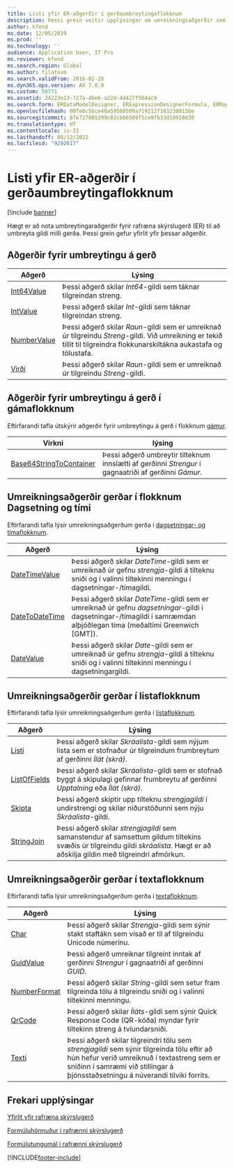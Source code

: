 ```yaml
---
title: Listi yfir ER-aðgerðir í gerðaumbreytingaflokknum
description: Þessi grein veitir upplýsingar um umreikningsaðgerðir sem eru studdar í rafrænni skýrslugerð (ER).
author: kfend
ms.date: 12/05/2019
ms.prod: ''
ms.technology: ''
audience: Application User, IT Pro
ms.reviewer: kfend
ms.search.region: Global
ms.author: filatovm
ms.search.validFrom: 2016-02-28
ms.dyn365.ops.version: AX 7.0.0
ms.custom: 58771
ms.assetid: 24223e13-727a-4be6-a22d-4d427f504ac9
ms.search.form: ERDataModelDesigner, ERExpressionDesignerFormula, ERMappedFormatDesigner, ERModelMappingDesigner
ms.openlocfilehash: 00fe8c5bce40a59580509a719212f163238815be
ms.sourcegitcommit: 87e727005399c82cbb6509f5ce9fb33d18928d30
ms.translationtype: HT
ms.contentlocale: is-IS
ms.lasthandoff: 08/12/2022
ms.locfileid: "9292617"
---
```

# <a name="list-of-er-functions-in-the-type-conversion-category"></a>Listi yfir ER-aðgerðir í gerðaumbreytingaflokknum

[!include [banner](../includes/banner.md)]

Hægt er að nota umbreytingaraðgerðir fyrir rafræna skýrslugerð (ER) til að umbreyta gildi milli gerða. Þessi grein gefur yfirlit yfir þessar aðgerðir.

## <a name="type-conversion-functions"></a>Aðgerðir fyrir umbreytingu á gerð

| Aðgerð | Lýsing |
|----------|-------------|
| [Int64Value](er-functions-conversion-int64value.md)   | Þessi aðgerð skilar *Int64*-gildi sem táknar tilgreindan streng. |
| [IntValue](er-functions-conversion-intvalue.md)       | Þessi aðgerð skilar *Int*-gildi sem táknar tilgreindan streng. |
| [NumberValue](er-functions-conversion-numbervalue.md) | Þessi aðgerð skilar *Raun*-gildi sem er umreiknað úr tilgreindu *Streng*-gildi. Við umreikning er tekið tillit til tilgreindra flokkunarskiltákna aukastafa og tölustafa. |
| [Virði](er-functions-conversion-value.md)             | Þessi aðgerð skilar *Raun*-gildi sem er umreiknað úr tilgreindu *Streng*-gildi. |

## <a name="type-conversion-functions-in-the-container-category"></a>Aðgerðir fyrir umbreytingu á gerð í gámaflokknum

Eftirfarandi tafla útskýrir aðgerðir fyrir umbreytingu á gerð í flokknum [gámur](er-functions-category-container.md).

| Virkni | lýsing |
|----------|-------------|
| [Base64StringToContainer](er-functions-container-base64stringtocontainer.md) | Þessi aðgerð umbreytir tilteknum innslætti af gerðinni *Strengur* í gagnaatriði af gerðinni *Gámur*. |

## <a name="type-conversion-functions-in-the-date-and-time-category"></a>Umreikningsaðgerðir gerðar í flokknum Dagsetning og tími

Eftirfarandi tafla lýsir umreikningsaðgerðum gerða í [dagsetningar- og tímaflokknum](er-functions-category-datetime.md).

| Aðgerð | Lýsing |
|----------|-------------|
| [DateTimeValue](er-functions-datetime-datetimevalue.md)   | Þessi aðgerð skilar *DateTime*-gildi sem er umreiknað úr gefnu *strengja*-gildi á tilteknu sniði og í valinni tiltekinni menningu í dagsetningar-/tímagildi. |
| [DateToDateTime](er-functions-datetime-datetodatetime.md) | Þessi aðgerð skilar *DateTime*-gildi sem er umreiknað úr gefnu *dagsetningar*-gildi í dagsetningar-/tímagildi í samræmdan alþjóðlegan tíma (meðaltími Greenwich \[GMT\]). |
| [DateValue](er-functions-datetime-datevalue.md)           | Þessi aðgerð skilar *Date*-gildi sem er umreiknað úr gefnu *strengja*-gildi á tilteknu sniði og í valinni tiltekinni menningu í dagsetningargildi. |

## <a name="type-conversion-functions-in-the-list-category"></a>Umreikningsaðgerðir gerðar í listaflokknum

Eftirfarandi tafla lýsir umreikningsaðgerðum gerða í [listaflokknum](er-functions-category-list.md).

| Aðgerð | Lýsing |
|----------|-------------|
| [Listi](er-functions-list-list.md)                 | Þessi aðgerð skilar *Skráalista*-gildi sem nýjum lista sem er stofnaður úr tilgreindum frumbreytum af gerðinni *Ílát (skrá)*. |
| [ListOfFields](er-functions-list-listoffields.md) | Þessi aðgerð skilar *Skráalista*-gildi sem er stofnað byggt á skipulagi gefinnar frumbreytu af gerðinni *Upptalning* eða *Ílát (skrá)*. |
| [Skipta](er-functions-list-split.md)               | Þessi aðgerð skiptir upp tilteknu *strengjagildi* í undirstrengi og skilar niðurstöðunni sem nýju *Skráalista*-gildi. |
| [StringJoin](er-functions-list-stringjoin.md)     | Þessi aðgerð skilar *strengjagildi* sem samanstendur af samsettum gildum tiltekins svæðis úr tilgreindu gildi *skráalista*. Hægt er að aðskilja gildin með tilgreindri afmörkun. |

## <a name="type-conversion-functions-in-the-text-category"></a>Umreikningsaðgerðir gerðar í textaflokknum

Eftirfarandi tafla lýsir umreikningsaðgerðum gerða í [textaflokknum](er-functions-category-text.md).

| Aðgerð | Lýsing |
|----------|-------------|
| [Char](er-functions-text-char.md)                 | Þessi aðgerð skilar *Strengja*-gildi sem sýnir stakt staftákn sem vísað er til af tilgreindu Unicode númerinu. |
| [GuidValue](er-functions-text-guidvalue.md)       | Þessi aðgerð umreiknar tilgreint inntak af gerðinni *Strengur* í gagnaatriði af gerðinni *GUID*. |
| [NumberFormat](er-functions-text-numberformat.md) | Þessi aðgerð skilar *String*-gildi sem setur fram tilgreinda tölu á tilgreindu sniði og í valinni tiltekinni menningu. |
| [QrCode](er-functions-text-qrcode.md)             | Þessi aðgerð skilar *Íláts*-gildi sem sýnir Quick Response Code (QR-kóða) myndar fyrir tiltekinn streng á tvíundarsniði. |
| [Texti](er-functions-text-text.md)                 | Þessi aðgerð skilar tilgreindri tölu sem *strengjagildi* sem sýnir tilgreinda tölu eftir að hún hefur verið umreiknuð í textastreng sem er sniðinn í samræmi við stillingar á þjónsstaðsetningu á núverandi tilviki forrits. |

## <a name="additional-resources"></a>Frekari upplýsingar

[Yfirlit yfir rafræna skýrslugerð](general-electronic-reporting.md)

[Formúluhönnuður í rafrænni skýrslugerð](general-electronic-reporting-formula-designer.md)

[Formúlutungumál í rafrænni skýrslugerð](er-formula-language.md)


[!INCLUDE[footer-include](../../../includes/footer-banner.md)]
